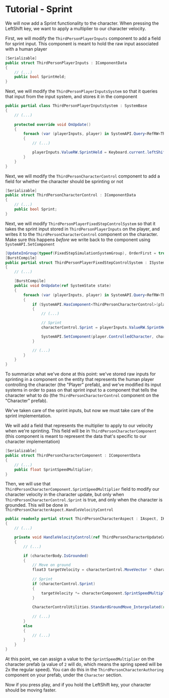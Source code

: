 
# Tutorial - Sprint

We will now add a Sprint functionality to the character. When pressing the LeftShift key, we want to apply a multiplier to our character velocity.

First, we will modify the `ThirdPersonPlayerInputs` component to add a field for sprint input. This component is meant to hold the raw input associated with a human player

```cs
[Serializable]
public struct ThirdPersonPlayerInputs : IComponentData
{
    // (...)
    public bool SprintHeld;
}
```

Next, we will modify the `ThirdPersonPlayerInputsSystem` so that it queries that input from the input system, and stores it in the component

```cs
public partial class ThirdPersonPlayerInputsSystem : SystemBase
{
    // (...)
    
    protected override void OnUpdate()
    {
        foreach (var (playerInputs, player) in SystemAPI.Query<RefRW<ThirdPersonPlayerInputs>, ThirdPersonPlayer>())
        {
            // (...)

            playerInputs.ValueRW.SprintHeld = Keyboard.current.leftShiftKey.isPressed;
        }
    }
}
```

Next, we will modify the `ThirdPersonCharacterControl` component to add a field for whether the character should be sprinting or not

```cs
[Serializable]
public struct ThirdPersonCharacterControl : IComponentData
{
    // (...)
    public bool Sprint;
}
```

Next, we will modify `ThirdPersonPlayerFixedStepControlSystem` so that it takes the sprint input stored in `ThirdPersonPlayerInputs` on the player, and writes it to the `ThirdPersonCharacterControl` component on the character. Make sure this happens *before* we write back to the component using `SystemAPI.SetComponent`

```cs
[UpdateInGroup(typeof(FixedStepSimulationSystemGroup), OrderFirst = true)]
[BurstCompile]
public partial struct ThirdPersonPlayerFixedStepControlSystem : ISystem
{
    // (...)

    [BurstCompile]
    public void OnUpdate(ref SystemState state)
    {
        foreach (var (playerInputs, player) in SystemAPI.Query<RefRW<ThirdPersonPlayerInputs>, ThirdPersonPlayer>().WithAll<Simulate>())
        {
            if (SystemAPI.HasComponent<ThirdPersonCharacterControl>(player.ControlledCharacter))
            {
                // (...)

                // Sprint
                characterControl.Sprint = playerInputs.ValueRW.SprintHeld;

                SystemAPI.SetComponent(player.ControlledCharacter, characterControl);
            }

            // (...)
        }
    }
}
```

To summarize what we've done at this point: we've stored raw inputs for sprinting in a component on the entity that represents the human player controlling the character (the "Player" prefab), and we've modified its input systems in order to pass on that sprint input to a component that tells the character what to do (the `ThirdPersonCharacterControl` component on the "Character" prefab).

We've taken care of the sprint inputs, but now we must take care of the sprint implementation.

We will add a field that represents the multiplier to apply to our velocity when we're sprinting. This field will be in `ThirdPersonCharacterComponent` (this component is meant to represent the data that's specific to our character implementation)

```cs
[Serializable]
public struct ThirdPersonCharacterComponent : IComponentData
{
    // (...)
    public float SprintSpeedMultiplier; 
}
```

Then, we will use that `ThirdPersonCharacterComponent.SprintSpeedMultiplier` field to modify our character velocity in the character update, but only when `ThirdPersonCharacterControl.Sprint` is true, and only when the character is grounded. This will be done in `ThirdPersonCharacterAspect.HandleVelocityControl`

```cs
public readonly partial struct ThirdPersonCharacterAspect : IAspect, IKinematicCharacterProcessor<ThirdPersonCharacterUpdateContext>
{
    // (...)

    private void HandleVelocityControl(ref ThirdPersonCharacterUpdateContext context, ref KinematicCharacterUpdateContext baseContext)
    {
        // (...)

        if (characterBody.IsGrounded)
        {
            // Move on ground
            float3 targetVelocity = characterControl.MoveVector * characterComponent.GroundMaxSpeed;
            
            // Sprint
            if (characterControl.Sprint)
            {
                targetVelocity *= characterComponent.SprintSpeedMultiplier;
            }
            
            CharacterControlUtilities.StandardGroundMove_Interpolated(ref characterBody.RelativeVelocity, targetVelocity, characterComponent.GroundedMovementSharpness, deltaTime, characterBody.GroundingUp, characterBody.GroundHit.Normal);
            
            // (...)
        }
        else
        {
            // (...)
        }
    }
}
```

At this point, we can assign a value to the `SprintSpeedMultiplier` on the character prefab (a value of `2` will do, which means the spring speed will be 2x the regular speed). You can do this in the `ThirdPersonCharacterAuthoring` component on your prefab, under the `Character` section.

Now if you press play, and if you hold the LeftShift key, your character should be moving faster.
